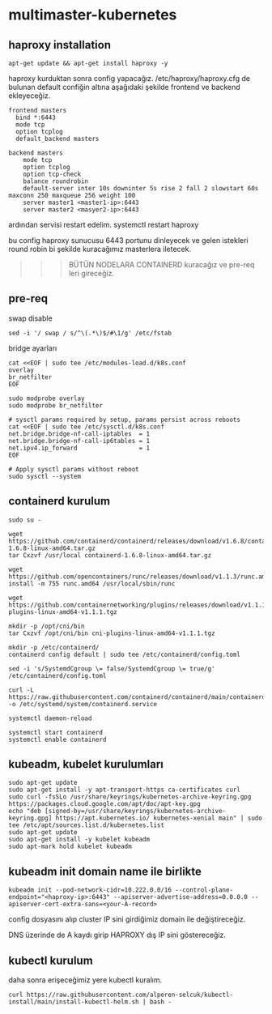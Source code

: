 # multimaster-kubernetes

## haproxy installation

```
apt-get update && apt-get install haproxy -y
```

haproxy kurduktan sonra config yapacağız. /etc/haproxy/haproxy.cfg de bulunan default confiğin altına aşağıdaki şekilde frontend ve backend ekleyeceğiz.

```
frontend masters
  bind *:6443
  mode tcp
  option tcplog
  default_backend masters
   
backend masters
    mode tcp
    option tcplog
    option tcp-check
    balance roundrobin
    default-server inter 10s downinter 5s rise 2 fall 2 slowstart 60s maxconn 250 maxqueue 256 weight 100
    server master1 <master1-ip>:6443 
    server master2 <masyer2-ip>:6443 
```

ardından servisi restart edelim. systemctl restart haproxy

bu config haproxy sunucusu 6443 portunu dinleyecek ve gelen istekleri round robin bi şekilde kuracağımız masterlera iletecek.

>>> BÜTÜN NODELARA CONTAINERD kuracağız ve pre-req leri gireceğiz.

## pre-req

swap disable

```
sed -i '/ swap / s/^\(.*\)$/#\1/g' /etc/fstab
```

bridge ayarları

```
cat <<EOF | sudo tee /etc/modules-load.d/k8s.conf
overlay
br_netfilter
EOF

sudo modprobe overlay
sudo modprobe br_netfilter

# sysctl params required by setup, params persist across reboots
cat <<EOF | sudo tee /etc/sysctl.d/k8s.conf
net.bridge.bridge-nf-call-iptables  = 1
net.bridge.bridge-nf-call-ip6tables = 1
net.ipv4.ip_forward                 = 1
EOF

# Apply sysctl params without reboot
sudo sysctl --system
```


## containerd kurulum

```
sudo su -

wget https://github.com/containerd/containerd/releases/download/v1.6.8/containerd-1.6.8-linux-amd64.tar.gz
tar Cxzvf /usr/local containerd-1.6.8-linux-amd64.tar.gz

wget https://github.com/opencontainers/runc/releases/download/v1.1.3/runc.amd64
install -m 755 runc.amd64 /usr/local/sbin/runc

wget https://github.com/containernetworking/plugins/releases/download/v1.1.1/cni-plugins-linux-amd64-v1.1.1.tgz

mkdir -p /opt/cni/bin
tar Cxzvf /opt/cni/bin cni-plugins-linux-amd64-v1.1.1.tgz

mkdir -p /etc/containerd/
containerd config default | sudo tee /etc/containerd/config.toml

sed -i 's/SystemdCgroup \= false/SystemdCgroup \= true/g' /etc/containerd/config.toml

curl -L https://raw.githubusercontent.com/containerd/containerd/main/containerd.service -o /etc/systemd/system/containerd.service

systemctl daemon-reload

systemctl start containerd
systemctl enable containerd
```

## kubeadm, kubelet kurulumları

```
sudo apt-get update
sudo apt-get install -y apt-transport-https ca-certificates curl
sudo curl -fsSLo /usr/share/keyrings/kubernetes-archive-keyring.gpg https://packages.cloud.google.com/apt/doc/apt-key.gpg
echo "deb [signed-by=/usr/share/keyrings/kubernetes-archive-keyring.gpg] https://apt.kubernetes.io/ kubernetes-xenial main" | sudo tee /etc/apt/sources.list.d/kubernetes.list
sudo apt-get update
sudo apt-get install -y kubelet kubeadm 
sudo apt-mark hold kubelet kubeadm 
```


## kubeadm init domain name ile birlikte

```
kubeadm init --pod-network-cidr=10.222.0.0/16 --control-plane-endpoint="<haproxy-ip>:6443" --apiserver-advertise-address=0.0.0.0 --apiserver-cert-extra-sans=<your-A-record>
```

config dosyasını alıp cluster IP sini girdiğimiz domain ile değiştireceğiz.

DNS üzerinde de A kaydı girip HAPROXY dış IP sini göstereceğiz. 

## kubectl kurulum

daha sonra erişeceğimiz yere kubectl kuralım.

```
curl https://raw.githubusercontent.com/alperen-selcuk/kubectl-install/main/install-kubectl-helm.sh | bash -
```
